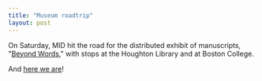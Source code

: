 ```yaml
---
title: "Museum roadtrip"
layout: post
---
```


On Saturday, MID hit the road for the distributed exhibit of manuscripts, "[Beyond Words](http://beyondwords2016.org/)," with stops at the Houghton Library and at Boston College.

And [here we are](https://twitter.com/hcmid/status/798223951868624896)!

